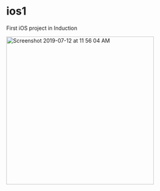# ios1
First iOS project in Induction


<img width="389" alt="Screenshot 2019-07-12 at 11 56 04 AM" src="https://user-images.githubusercontent.com/52424211/61106926-34406680-a49c-11e9-8a24-b5ab4a4ced81.png">
